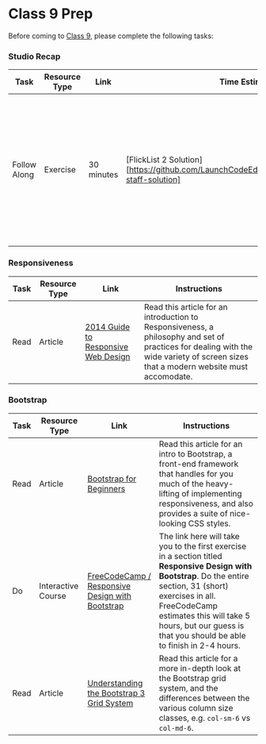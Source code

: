 
# Class 9 Prep

Before coming to [Class 9](../class9), please complete the following tasks:

### Studio Recap
Task | Resource Type | Link | Time Estimate | Instructions
-----|---------------|------|---------------|-------------
Follow Along | Exercise | 30 minutes | [FlickList 2 Solution][https://github.com/LaunchCodeEducation/flicklist/tree/studio2-staff-solution] | Read over (and maybe even code along with) the staff solution to the previous Studio, so that you're up to speed with the starter code for the upcoming one.


### Responsiveness
Task | Resource Type | Link | Instructions
-----|---------------|------|-------------
Read | Article | <a href="http://blog.teamtreehouse.com/modern-field-guide-responsive-web-design" target="_blank">2014 Guide to Responsive Web Design</a> | Read this article for an introduction to Responsiveness, a philosophy and set of practices for dealing with the wide variety of screen sizes that a modern website must accomodate.

### Bootstrap
Task | Resource Type | Link | Instructions
-----|---------------|------|-------------
Read | Article | <a href="http://learntocodewith.me/getting-started/topics/bootstrap/" target="_blank">Bootstrap for Beginners</a> | Read this article for an intro to Bootstrap, a front-end framework that handles for you much of the heavy-lifting of implementing responsiveness, and also provides a suite of nice-looking CSS styles.
Do | Interactive Course | <a href="https://www.freecodecamp.com/challenges/use-responsive-design-with-bootstrap-fluid-containers" target="_blank">FreeCodeCamp / Responsive Design with Bootstrap</a> | The link here will take you to the first exercise in a section titled **Responsive Design with Bootstrap**. Do the entire section, 31 (short) exercises in all. FreeCodeCamp estimates this will take 5 hours, but our guess is that you should be able to finish in 2-4 hours.
Read | Article |  <a href="https://scotch.io/tutorials/understanding-the-bootstrap-3-grid-system" target="_blank">Understanding the Bootstrap 3 Grid System</a> | Read this article for a more in-depth look at the Bootstrap grid system, and the differences between the various column size classes, e.g. `col-sm-6` vs `col-md-6`.

